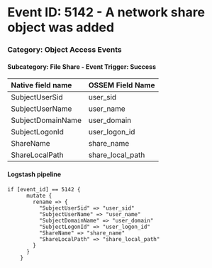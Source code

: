 # Event ID: 5142 -  A network share object was added
### Category: Object Access Events
#### Subcategory: File Share - Event Trigger: Success

|Native field name            |OSSEM Field Name                   |
|:----------------------------|:----------------------------------|
| SubjectUserSid              | user_sid                          |
| SubjectUserName             | user_name                         |
| SubjectDomainName           | user_domain                       |
| SubjectLogonId              | user_logon_id                     | 
| ShareName                   | share_name                        |
| ShareLocalPath              | share_local_path                  |


#### Logstash pipeline

```
if [event_id] == 5142 {
      mutate {
        rename => {
          "SubjectUserSid" => "user_sid"
          "SubjectUserName" => "user_name"
          "SubjectDomainName" => "user_domain"
          "SubjectLogonId" => "user_logon_id"
          "ShareName" => "share_name"
          "ShareLocalPath" => "share_local_path"
        }
      }
    }
```
